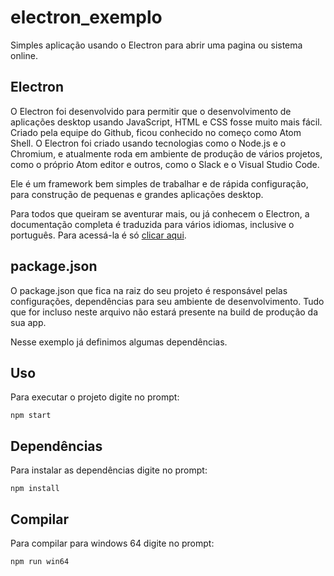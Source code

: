 # electron_exemplo

Simples aplicação usando o Electron para abrir uma pagina ou sistema online.


## Electron

O Electron foi desenvolvido para permitir que o desenvolvimento de aplicações desktop usando JavaScript, HTML e CSS fosse muito mais fácil. 
Criado pela equipe do Github, ficou conhecido no começo como Atom Shell. 
O Electron foi criado usando tecnologias como o Node.js e o Chromium, e atualmente roda em ambiente de produção de vários projetos, como o próprio Atom editor e outros, como o Slack e o Visual Studio Code. 

Ele é um framework bem simples de trabalhar e de rápida configuração, para construção de pequenas e grandes aplicações desktop.

Para todos que queiram se aventurar mais, ou já conhecem o Electron, a documentação completa é traduzida para vários idiomas, inclusive o português. 
Para acessá-la é só [clicar aqui](https://github.com/electron/electron/tree/master/docs-translations/pt-BR "clicar aqui").


## package.json

O package.json que fica na raiz do seu projeto é responsável pelas configurações, dependências para seu ambiente de desenvolvimento. 
Tudo que for incluso neste arquivo não estará presente na build de produção da sua app.

Nesse exemplo já definimos algumas dependências.


## Uso

Para executar o projeto digite no prompt:

    npm start
  
## Dependências


Para instalar as dependências digite no prompt:

    npm install


## Compilar

Para compilar para windows 64 digite no prompt:

    npm run win64
